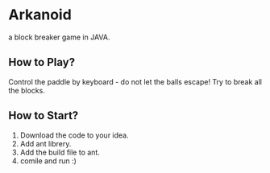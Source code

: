 # Arkanoid
a block breaker game in JAVA.

## How to Play?
Control the paddle by keyboard - do not let the balls escape!
Try to break all the blocks.

## How to Start?
1. Download the code to your idea. 
2. Add ant librery.
3. Add the build file to ant.
4. comile and run :)



